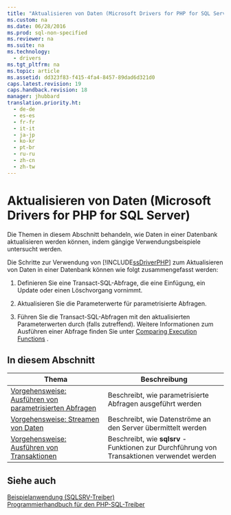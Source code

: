 ```yaml
---
title: "Aktualisieren von Daten (Microsoft Drivers for PHP for SQL Server)"
ms.custom: na
ms.date: 06/28/2016
ms.prod: sql-non-specified
ms.reviewer: na
ms.suite: na
ms.technology: 
  - drivers
ms.tgt_pltfrm: na
ms.topic: article
ms.assetid: dd323f83-f415-4fa4-8457-89dad6d321d0
caps.latest.revision: 19
caps.handback.revision: 18
manager: jhubbard
translation.priority.ht: 
  - de-de
  - es-es
  - fr-fr
  - it-it
  - ja-jp
  - ko-kr
  - pt-br
  - ru-ru
  - zh-cn
  - zh-tw
---
```

# Aktualisieren von Daten (Microsoft Drivers for PHP for SQL Server)
Die Themen in diesem Abschnitt behandeln, wie Daten in einer Datenbank aktualisieren werden können, indem gängige Verwendungsbeispiele untersucht werden.  
  
Die Schritte zur Verwendung von [!INCLUDE[ssDriverPHP](../content/includes/ssDriverPHP_md.md)] zum Aktualisieren von Daten in einer Datenbank können wie folgt zusammengefasst werden:  
  
1.  Definieren Sie eine Transact\-SQL-Abfrage, die eine Einfügung, ein Update oder einen Löschvorgang vornimmt.  
  
2.  Aktualisieren Sie die Parameterwerte für parametrisierte Abfragen.  
  
3.  Führen Sie die Transact\-SQL-Abfragen mit den aktualisierten Parameterwerten durch \(falls zutreffend\). Weitere Informationen zum Ausführen einer Abfrage finden Sie unter [Comparing Execution Functions](../content/Comparing-Execution-Functions.md) .  
  
## In diesem Abschnitt  
  
|Thema|Beschreibung|  
|---------|---------------|  
|[Vorgehensweise: Ausführen von parametrisierten Abfragen](../Topic/How%20to:%20Perform%20Parameterized%20Queries.md)|Beschreibt, wie parametrisierte Abfragen ausgeführt werden|  
|[Vorgehensweise: Streamen von Daten](../Topic/How%20to:%20Send%20Data%20as%20a%20Stream.md)|Beschreibt, wie Datenströme an den Server übermittelt werden|  
|[Vorgehensweise: Ausführen von Transaktionen](../Topic/How%20to:%20Perform%20Transactions.md)|Beschreibt, wie **sqlsrv** -Funktionen zur Durchführung von Transaktionen verwendet werden|  
  
## Siehe auch  
[Beispielanwendung &#40;SQLSRV-Treiber&#41;](../content/Example-Application--SQLSRV-Driver-.md)  
[Programmierhandbuch für den PHP-SQL-Treiber](../content/Programming-Guide-for-PHP-SQL-Driver.md)
  
